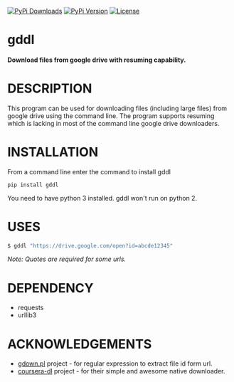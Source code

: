 [![PyPi Downloads][PyPi-downloads]][PyPi-url]
[![PyPi Version][PyPi-version]][PyPi-url]
[![License][License-shield]][License-url]

# gddl
#### Download files from google drive with resuming capability.

# DESCRIPTION
This program can be used for downloading files (including large files) from google drive using the command line. The program supports resuming which is lacking in most of the command line google drive downloaders. 
# INSTALLATION
From a command line enter the command to install gddl
```
pip install gddl
```
You need to have python 3 installed. gddl won't run on python 2.
# USES

```sh
$ gddl "https://drive.google.com/open?id=abcde12345"
```
*Note: Quotes are required for some urls.*

# DEPENDENCY
  - requests
  - urllib3

# ACKNOWLEDGEMENTS
  - [gdown.pl](https://github.com/circulosmeos/gdown.pl/) project - for regular expression to extract file id form url.
  - [coursera-dl](https://github.com/coursera-dl/coursera-dl/) project - for their simple and awesome native downloader.

[PyPi-downloads]: https://img.shields.io/pypi/dm/gddl
[PyPi-url]: https://pypi.org/project/gddl/
[License-shield]: https://img.shields.io/github/license/rafiibrahim8/gddl
[License-url]: https://github.com/rafiibrahim8/gddl/blob/master/LICENSE
[PyPi-version]: https://img.shields.io/pypi/v/gddl
